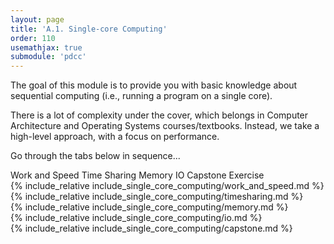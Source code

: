 ```yaml
---
layout: page
title: 'A.1. Single-core Computing'
order: 110
usemathjax: true
submodule: 'pdcc'
---
```


The goal of this module is to provide you with basic knowledge about sequential computing (i.e., running a program on a single core). 

There is a lot of complexity under the cover, which belongs in Computer Architecture 
and Operating Systems courses/textbooks. Instead, we take a high-level approach,
with a focus on performance.

Go through the tabs below in sequence...

<div class="ui pointing secondary menu">
  <a class="item" data-tab="work-and-speed">Work and Speed</a>
  <a class="item" data-tab="time-sharing">Time Sharing</a>
  <a class="item" data-tab="memory">Memory</a>
  <a class="item" data-tab="io">IO</a>
  <a class="item" data-tab="capstone">Capstone Exercise</a>
</div>

<div markdown="1" class="ui tab segment active" data-tab="work-and-speed" >
  {% include_relative include_single_core_computing/work_and_speed.md %}
</div>
<div markdown="1" class="ui tab segment" data-tab="time-sharing">
  {% include_relative include_single_core_computing/timesharing.md %}
</div>
<div markdown="1" class="ui tab segment" data-tab="memory">
  {% include_relative include_single_core_computing/memory.md %}
</div>

<div markdown="1" class="ui tab segment" data-tab="io">
  {% include_relative include_single_core_computing/io.md %}
</div>

<div markdown="1" class="ui tab segment" data-tab="capstone">
  {% include_relative include_single_core_computing/capstone.md %}
</div>
